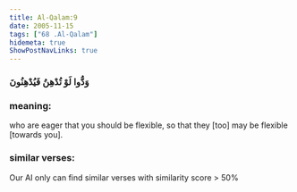 ```yaml
---
title: Al-Qalam:9
date: 2005-11-15
tags: ["68 .Al-Qalam"]
hidemeta: true 
ShowPostNavLinks: true 
---
```

### وَدُّوا لَوْ تُدْهِنُ فَيُدْهِنُونَ
### meaning: 
who are eager that you should be flexible, so that they [too] may be flexible [towards you].
### similar verses: 

Our AI only can find similar verses with similarity score > 50% 




